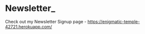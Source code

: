 # Newsletter_


Check out my Newsletter Signup page - https://enigmatic-temple-42721.herokuapp.com/
